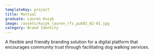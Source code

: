 ```yaml
---
templateKey: project
title: Muttual
graduate: Lauren Kuzyk
image: /assets/kuzyk_lauren_rfs_pub02_02-01.jpg
category: Brand Identity
---
```

A flexible and friendly branding solution for a digital platform that encourages community trust through facilitating dog walking services.
